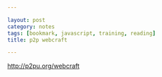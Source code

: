 ```yaml
---

layout: post
category: notes
tags: [bookmark, javascript, training, reading]
title: p2p webcraft

---
```


http://p2pu.org/webcraft
